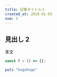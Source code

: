 ```yaml
---
title: 記事タイトル③
created_at: 2018-01-03
num: 3
---
```


## 見出し 2

本文

```javascript
const f = () => {};
```

```ruby
puts "hogehoge"
```
